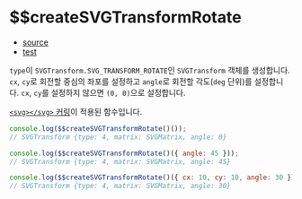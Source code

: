 # \$\$createSVGTransformRotate

- [source](./createSVGTransformRotate.index.js)
- [test](./createSVGTransformRotate.spec.js)

`type`이 `SVGTransform.SVG_TRANSFORM_ROTATE`인 `SVGTransform` 객체를 생성합니다.
`cx`, `cy`로 회전할 중심의 좌포를 설정하고 `angle`로 회전할 각도(`deg` 단위)를 설정합니다.
`cx`, `cy`를 설정하지 않으면 `(0, 0)`으로 설정합니다.

[`<svg></svg>` 커링](../../doc/SVG_CURRYING.md)이 적용된 함수입니다.

```javascript
console.log($$createSVGTransformRotate()());
// SVGTransform {type: 4, matrix: SVGMatrix, angle: 0}
```

```javascript
console.log($$createSVGTransformRotate()({ angle: 45 }));
// SVGTransform {type: 4, matrix: SVGMatrix, angle: 45}
```

```javascript
console.log($$createSVGTransformRotate()({ cx: 10, cy: 10, angle: 30 }));
// SVGTransform {type: 4, matrix: SVGMatrix, angle: 30}
```

